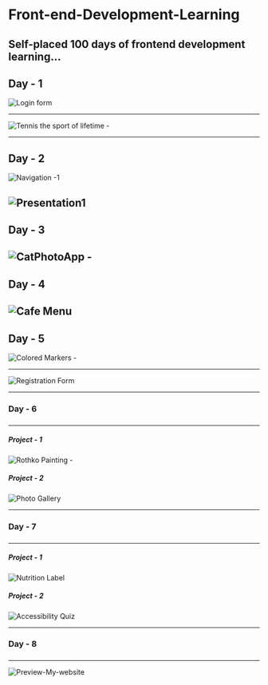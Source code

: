 # Front-end-Development-Learning

Self-placed 100 days of frontend development learning...
------------------
Day - 1
-------------------
![Login form](https://github.com/Deepak02-singh/Front-end-Development-Learning/assets/63626210/c3a434a7-212d-4c46-8e01-4520a73d3fcc)
********************************************************************
![Tennis the sport of lifetime - ](https://github.com/Deepak02-singh/Front-end-Development-Learning/assets/63626210/dca6787d-71f3-4668-9ace-455b6f019472)

------------------
Day - 2
-------------------
![Navigation -1 ](https://github.com/Deepak02-singh/Front-end-Development-Learning/assets/63626210/c0314e14-6338-4683-a8fe-93a33bf2882d)

![Presentation1](https://github.com/Deepak02-singh/Front-end-Development-Learning/assets/63626210/42d53b0f-a6bd-46b4-9bf5-b35df58d5ba0)
------------------
Day - 3
-------------------
![CatPhotoApp - ](https://github.com/Deepak02-singh/Front-end-Development-Learning/assets/63626210/bfe3ff2a-195c-49ae-8db1-f6e84cb6412e)
------------------
Day - 4
-------------------
![Cafe Menu](https://github.com/Deepak02-singh/Front-end-Development-Learning/assets/63626210/738de463-7917-4e95-ac2d-c2b77b082488)
------------------
Day - 5
-------------------
![Colored Markers - ](https://github.com/Deepak02-singh/Front-end-Development-Learning/assets/63626210/cd977f3a-0eae-44fc-971a-b7e79147f72d)
****************************************************************************
![Registration Form ](https://github.com/Deepak02-singh/Front-end-Development-Learning/assets/63626210/2d926fb7-d1ce-4c38-a4f3-1e40181371ff)

<hr><h3>Day - 6<h3></h3><hr>
<h5>Project - 1</h5>

![Rothko Painting - ](https://github.com/hey-its-d2t2/Front-end-Development-Learning/assets/63626210/d7e00290-f456-4800-b3ab-db28d467b87b)

<h5>Project - 2</h5>

![Photo Gallery](https://github.com/hey-its-d2t2/Front-end-Development-Learning/assets/63626210/b93bfb7b-faf8-4b79-9152-5aff10dd8887)

<hr>
<h3>Day - 7<h3></h3><hr>
<h5>Project - 1</h5>
  
![Nutrition Label](https://github.com/hey-its-d2t2/Front-end-Development-Learning/assets/63626210/c993750b-54c2-442e-a971-97ee35fb11c0)

<h5>Project - 2</h5>

![Accessibility Quiz ](https://github.com/hey-its-d2t2/Front-end-Development-Learning/assets/63626210/7e235a58-fead-4132-950b-bace1e7f9e7d)

<hr>
<h3>Day - 8<h3></h3><hr>

![Preview-My-website](https://github.com/hey-its-d2t2/Front-end-Development-Learning/assets/63626210/a325a388-ffe4-4eff-a2d9-bc12068f2ab5)
